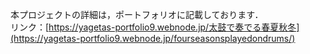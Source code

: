 本プロジェクトの詳細は，ポートフォリオに記載しております．  
リンク：[https://yagetas-portfolio9.webnode.jp/太鼓で奏でる春夏秋冬](https://yagetas-portfolio9.webnode.jp/fourseasonsplayedondrums/)
